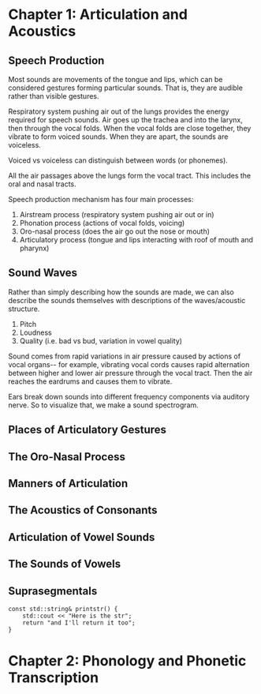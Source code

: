
# Chapter 1: Articulation and Acoustics

## Speech Production

Most sounds are movements of the tongue and lips, which can be considered gestures forming particular sounds. That is, they are audible rather than visible gestures.

Respiratory system pushing air out of the lungs provides the energy required for speech sounds. Air goes up the trachea and into the larynx, then through the vocal folds. When the vocal folds are close together, they vibrate to form voiced sounds. When they are apart, the sounds are voiceless. 

Voiced vs voiceless can distinguish between words (or phonemes).

All the air passages above the lungs form the vocal tract. This includes the oral and nasal tracts. 

Speech production mechanism has four main processes:
 1. Airstream process (respiratory system pushing air out or in)
 2. Phonation process (actions of vocal folds, voicing)
 3. Oro-nasal process (does the air go out the nose or mouth)
 4. Articulatory process (tongue and lips interacting with roof of mouth and pharynx)
## Sound Waves 

Rather than simply describing how the sounds are made, we can also describe the sounds themselves with descriptions of the waves/acoustic structure. 
1. Pitch
2. Loudness
3. Quality (i.e. bad vs bud, variation in vowel quality)

Sound comes from rapid variations in air pressure caused by actions of vocal organs-- for example, vibrating vocal cords causes rapid alternation between higher and lower air pressure through the vocal tract. Then the air reaches the eardrums and causes them to vibrate. 

Ears break down sounds into different frequency components via auditory nerve. So to visualize that, we make a sound spectrogram. 

## Places of Articulatory Gestures

## The Oro-Nasal Process

## Manners of Articulation 

## The Acoustics of Consonants

## Articulation of Vowel Sounds

## The Sounds of Vowels

## Suprasegmentals 

```
const std::string& printstr() {
	std::cout << "Here is the str";
	return "and I'll return it too";
}
```


# Chapter 2: Phonology and Phonetic Transcription
